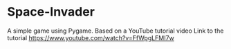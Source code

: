 # Space-Invader
A simple game using Pygame. Based on a YouTube tutorial video
Link to the tutorial https://www.youtube.com/watch?v=FfWpgLFMI7w

